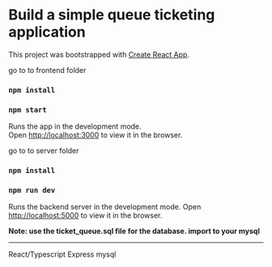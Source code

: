 # Build a simple queue ticketing application

This project was bootstrapped with [Create React App](https://github.com/facebook/create-react-app).


go to to frontend folder

### `npm install`

### `npm start`

Runs the app in the development mode.\
Open [http://localhost:3000](http://localhost:3000) to view it in the browser.


go to to server folder

### `npm install`

### `npm run dev`

Runs the backend server in the development mode.
Open [http://localhost:5000](http://localhost:5000) to view it in the browser.

**Note: use the ticket_queue.sql file for the database. import to your mysql**

---
React/Typescript
Express
mysql
